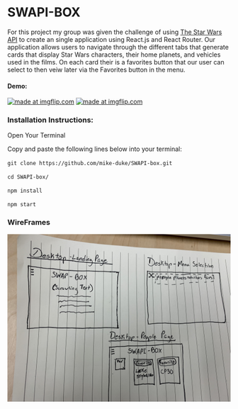 # SWAPI-BOX

For this project my group was given the challenge of using [The Star Wars API](https://swapi.co/documentation) to create an single application using React.js and React Router. 
Our application allows users to navigate through the different tabs that generate cards that display Star Wars characters, their home planets, and vehicles used in the films. On each card their is a favorites button that our user can select to then veiw later via the Favorites button in the menu. 

#### Demo:

<a href="https://imgflip.com/gif/2yr48r"><img src="https://i.imgflip.com/2yr48r.gif" title="made at imgflip.com"/></a>
<a href="https://imgflip.com/gif/2yr6ug"><img src="https://i.imgflip.com/2yr6ug.gif" title="made at imgflip.com"/></a>

### Installation Instructions:

Open Your Terminal

Copy and paste the following lines below into your terminal:

`git clone https://github.com/mike-duke/SWAPI-box.git`

`cd SWAPI-box/`

`npm install`

`npm start`

### WireFrames
![Wireframe Image](src/images/wireframe.jpg)
